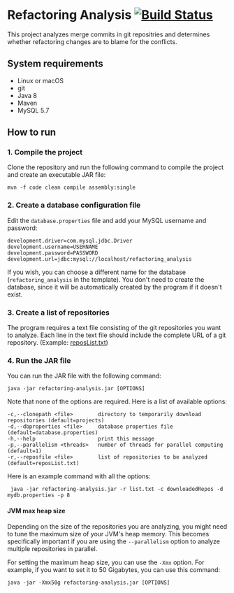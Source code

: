 # Refactoring Analysis [![Build Status](https://travis-ci.com/ualberta-smr/code-mahmoudi-refactoring-analysis.svg?token=24uYxacbz7nEGNcMhkpg&branch=master)](https://travis-ci.com/ualberta-smr/code-mahmoudi-refactoring-analysis)
This project analyzes merge commits in git repositries and determines whether refactoring changes are to blame for the conflicts.


## System requirements
* Linux or macOS
* git
* Java 8
* Maven
* MySQL 5.7

## How to run

### 1. Compile the project
Clone the repository and run the following command to compile the project and create an executable JAR file:
```
mvn -f code clean compile assembly:single
```

### 2. Create a database configuration file
Edit the `database.properties` file and add your MySQL username and password:
```
development.driver=com.mysql.jdbc.Driver
development.username=USERNAME
development.password=PASSWORD
development.url=jdbc:mysql://localhost/refactoring_analysis
```
If you wish, you can choose a different name for the database (`refactoring_analysis` in the template). You don't need to create the database, since it will be automatically created by the program if it doesn't exist.

### 3. Create a list of repositories
The program requires a text file consisting of the git repositories you want to analyze. Each line in the text file should   include the complete URL of a git repository. (Example: [reposList.txt](reposList.txt))

### 4. Run the JAR file
You can run the JAR file with the following command:
 ```
 java -jar refactoring-analysis.jar [OPTIONS]
 ```
 Note that none of the options are required. Here is a list of available options:
 ```
 -c,--clonepath <file>        directory to temporarily download repositories (default=projects)
 -d,--dbproperties <file>     database properties file (default=database.properties)
 -h,--help                    print this message
 -p,--parallelism <threads>   number of threads for parallel computing (default=1)
 -r,--reposfile <file>        list of repositories to be analyzed (default=reposList.txt)
 ```
 Here is an example command with all the options:
 ```
  java -jar refactoring-analysis.jar -r list.txt -c downloadedRepos -d mydb.properties -p 8 
 ```
 
 #### JVM max heap size
 Depending on the size of the repositories you are analyzing, you might need to tune the maximum size of your JVM's heap memory. This becomes specifically important if you are using the `--parallelism` option to analyze multiple repositories in parallel.
 
 For setting the maximum heap size, you can use the `-Xmx` option. For example, if you want to set it to 50 Gigabytes, you can use this command:
```
java -jar -Xmx50g refactoring-analysis.jar [OPTIONS]
```
